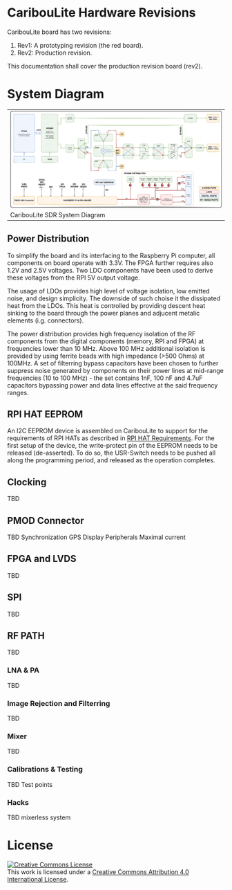 # CaribouLite Hardware Revisions
CaribouLite board has two revisions:
1. Rev1: A prototyping revision (the red board).
2. Rev2: Production revision.

This documentation shall cover the production revision board (rev2).

# System Diagram
<table>
  <tr>
    <td><img src="../docs/system/system_view.png" alt="Top View"></td>
  </tr>
  <tr>
    <td>CaribouLite SDR System Diagram</td>
  </tr>
</table>

## Power Distribution
To simplify the board and its interfacing to the Raspberry Pi computer, all components on board operate with 3.3V. The FPGA further requires also 1.2V and 2.5V voltages. Two LDO components have been used to derive these voltages from the RPI 5V output voltage.

The usage of LDOs provides high level of voltage isolation, low emitted noise, and design simplicity. The downside of such choise it the dissipated heat from the LDOs. This heat is controlled by providing descent heat sinking to the board through the power planes and adjucent metalic elements (i.g. connectors).

The power distribution provides high frequency isolation of the RF components from the digital components (memory, RPI and FPGA) at frequencies lower than 10 MHz. Above 100 MHz additional isolation is provided by using ferrite beads with high impedance (>500 Ohms) at 100MHz. A set of filterring bypass capacitors have been chosen to further suppress noise generated by components on their power lines at mid-range frequencies (10 to 100 MHz) - the set contains 1nF, 100 nF and 4.7uF capacitors bypassing power and data lines effective at the said frequency ranges.

## RPI HAT EEPROM
An I2C EEPROM device is assembled on CaribouLite to support for the requirements of RPI HATs as described in [RPI HAT Requirements](https://github.com/raspberrypi/hats).
For the first setup of the device, the write-protect pin of the EEPROM needs to be released (de-asserted). To do so, the USR-Switch needs to be pushed all along the programming period, and released as the operation completes.

## Clocking
TBD

## PMOD Connector
TBD
Synchronization
GPS
Display
Peripherals
Maximal current

## FPGA and LVDS
TBD

## SPI
TBD

## RF PATH
TBD

### LNA & PA
TBD

### Image Rejection and Filterring
TBD

### Mixer
TBD

### Calibrations & Testing
TBD
Test points

### Hacks
TBD mixerless system


# License
<a rel="license" href="http://creativecommons.org/licenses/by/4.0/"><img alt="Creative Commons License" style="border-width:0" src="https://i.creativecommons.org/l/by/4.0/88x31.png" /></a><br />This work is licensed under a <a rel="license" href="http://creativecommons.org/licenses/by/4.0/">Creative Commons Attribution 4.0 International License</a>.
